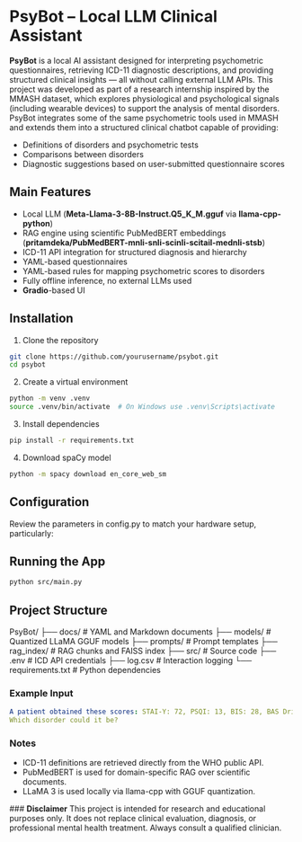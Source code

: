 # **PsyBot – Local LLM Clinical Assistant**
**PsyBot** is a local AI assistant designed for interpreting psychometric questionnaires, retrieving ICD-11 diagnostic descriptions, and providing structured clinical insights — all without calling external LLM APIs.
This project was developed as part of a research internship inspired by the MMASH dataset, which explores physiological and psychological signals (including wearable devices) to support the analysis of mental disorders. PsyBot integrates some of the same psychometric tools used in MMASH and extends them into a structured clinical chatbot capable of providing:
- Definitions of disorders and psychometric tests
- Comparisons between disorders
- Diagnostic suggestions based on user-submitted questionnaire scores

## **Main Features**
- Local LLM (**Meta-Llama-3-8B-Instruct.Q5_K_M.gguf** via **llama-cpp-python**)
- RAG engine using scientific PubMedBERT embeddings (**pritamdeka/PubMedBERT-mnli-snli-scinli-scitail-mednli-stsb**)
- ICD-11 API integration for structured diagnosis and hierarchy
- YAML-based questionnaires 
- YAML-based rules for mapping psychometric scores to disorders
- Fully offline inference, no external LLMs used
- **Gradio**-based UI

## **Installation**
1. Clone the repository
```bash
git clone https://github.com/yourusername/psybot.git
cd psybot
```

2. Create a virtual environment
```bash
python -m venv .venv
source .venv/bin/activate  # On Windows use .venv\Scripts\activate
```

3. Install dependencies
```bash
pip install -r requirements.txt
```

4. Download spaCy model
```bash
python -m spacy download en_core_web_sm
```

## **Configuration**
Review the parameters in config.py to match your hardware setup, particularly:



## **Running the App**
```bash
python src/main.py
```

## **Project Structure**
PsyBot/
├── docs/             # YAML and Markdown documents
├── models/           # Quantized LLaMA GGUF models
├── prompts/          # Prompt templates
├── rag_index/        # RAG chunks and FAISS index
├── src/              # Source code
├── .env              # ICD API credentials
├── log.csv           # Interaction logging
└── requirements.txt  # Python dependencies

### **Example Input**
```yaml
A patient obtained these scores: STAI-Y: 72, PSQI: 13, BIS: 28, BAS Drive: 14, MEQ: 50.
Which disorder could it be?
```

### **Notes**
* ICD-11 definitions are retrieved directly from the WHO public API.
* PubMedBERT is used for domain-specific RAG over scientific documents.
* LLaMA 3 is used locally via llama-cpp with GGUF quantization.

### **Disclaimer**
This project is intended for research and educational purposes only. It does not replace clinical evaluation, diagnosis, or professional mental health treatment. Always consult a qualified clinician.